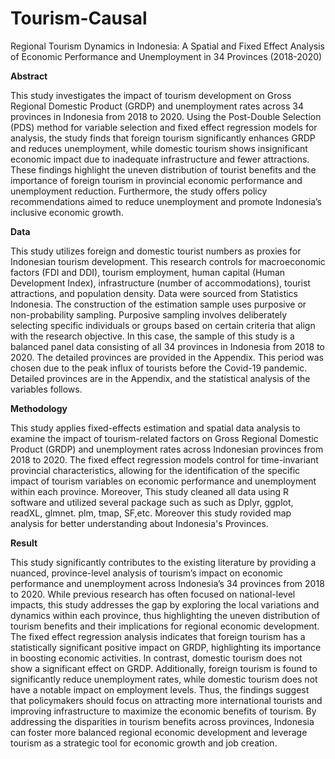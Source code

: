 # Tourism-Causal

Regional Tourism Dynamics in Indonesia: A Spatial and Fixed Effect Analysis of Economic Performance and Unemployment in 34 Provinces (2018-2020)

**Abstract**

This study investigates the impact of tourism development on Gross Regional Domestic Product (GRDP) and unemployment rates across 34 provinces in Indonesia from 2018 to 2020. Using the Post-Double Selection (PDS) method for variable selection and fixed effect regression models for analysis, the study finds that foreign tourism significantly enhances GRDP and reduces unemployment, while domestic tourism shows insignificant economic impact due to inadequate infrastructure and fewer attractions. These findings highlight the uneven distribution of tourist benefits and the importance of foreign tourism in provincial economic performance and unemployment reduction. Furthermore, the study offers policy recommendations aimed to reduce unemployment and promote Indonesia’s inclusive economic growth.

**Data**

This study utilizes foreign and domestic tourist numbers as proxies for Indonesian tourism development. This research controls for macroeconomic factors (FDI and DDI), tourism employment, human capital (Human Development Index), infrastructure (number of accommodations), tourist attractions, and population density. Data were sourced from Statistics Indonesia. The construction of the estimation sample uses purposive or non-probability sampling. Purposive sampling involves deliberately selecting specific individuals or groups based on certain criteria that align with the research objective. In this case, the sample of this study is a balanced panel data consisting of all 34 provinces in Indonesia from 2018 to 2020. The detailed provinces are provided in the Appendix. This period was chosen due to the peak influx of tourists before the Covid-19 pandemic. Detailed provinces are in the Appendix, and the statistical analysis of the variables follows.

**Methodology**

This study applies fixed-effects estimation and spatial data analysis to examine the impact of tourism-related factors on Gross Regional Domestic Product (GRDP) and unemployment rates across Indonesian provinces from 2018 to 2020. The fixed effect regression models control for time-invariant provincial characteristics, allowing for the identification of the specific impact of tourism variables on economic performance and unemployment within each province. Moreover, This study cleaned all data using R software and utilized several package such as such as Dplyr, ggplot, readXL, glmnet. plm, tmap, SF,etc. Moreover this study rovided map analysis for better understanding about Indonesia's Provinces.

**Result**

This study significantly contributes to the existing literature by providing a nuanced, province-level analysis of tourism’s impact on economic performance and unemployment across Indonesia’s 34 provinces from 2018 to 2020. While previous research has often focused on national-level impacts, this study addresses the gap by exploring the local variations and dynamics within each province, thus highlighting the uneven distribution of tourism benefits and their implications for regional economic development. The fixed effect regression analysis indicates that foreign tourism has a statistically significant positive impact on GRDP, highlighting its importance in boosting economic activities. In contrast, domestic tourism does not show a significant effect on GRDP. Additionally, foreign tourism is found to significantly reduce unemployment rates, while domestic tourism does not have a notable impact on employment levels. Thus, the findings suggest that policymakers should focus on attracting more international tourists and improving infrastructure to maximize the economic benefits of tourism. By addressing the disparities in tourism benefits across provinces, Indonesia can foster more balanced regional economic development and leverage tourism as a strategic tool for economic growth and job creation.
